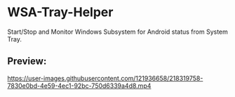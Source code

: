 # WSA-Tray-Helper
Start/Stop and Monitor Windows Subsystem for Android status from System Tray.


## Preview:





https://user-images.githubusercontent.com/121936658/218319758-7830e0bd-4e59-4ec1-92bc-750d6339a4d8.mp4







